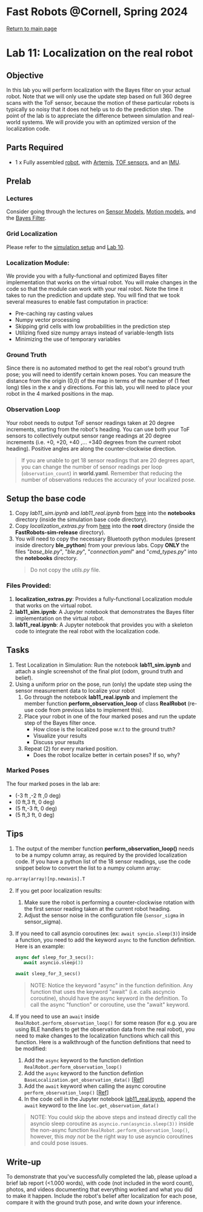 # Fast Robots @Cornell, Spring 2024

[Return to main page](index.md)

# Lab 11: Localization on the real robot

## Objective
In this lab you will perform localization with the Bayes filter on your actual robot. Note that we will only use the update step based on full 360 degree scans with the ToF sensor, because the motion of these particular robots is typically so noisy that it does not help us to do the prediction step. The point of the lab is to appreciate the difference between simulation and real-world systems. We will provide you with an optimized version of the localization code.

## Parts Required
* 1 x Fully assembled [robot](https://force1rc.com/products/cyclone-remote-control-car-for-kids-adults), with [Artemis](https://www.sparkfun.com/products/15443), [TOF sensors](https://www.pololu.com/product/3415), and an [IMU](https://www.digikey.com/en/products/detail/pimoroni-ltd/PIM448/10246391).


## Prelab
### Lectures
Consider going through the lectures on [Sensor Models](lectures/FastRobots-18-SensorModel.pdf), [Motion models](lectures/FastRobots-17-Motion_models.pdf), and the [Bayes Filter](lectures/FastRobots-16-Markov_BayesFilter1.pdf).

### Grid Localization
Please refer to the [simulation setup](FastRobots-Sim.md) and [Lab 10](Lab10.md).

### Localization Module: 
We provide you with a fully-functional and optimized Bayes filter implementation that works on the virtual robot. You will make changes in the code so that the module can work with your real robot. Note the time it takes to run the prediction and update step. You will find that we took several measures to enable fast computation in practice:
- Pre-caching ray casting values
- Numpy vector processing
- Skipping grid cells with low probabilities in the prediction step
- Utilizing fixed size numpy arrays instead of variable-length lists
- Minimizing the use of temporary variables

### Ground Truth
Since there is no automated method to get the real robot's ground truth pose; you will need to identify certain known poses. You can measure the distance from the origin (0,0) of the map in terms of the number of (1 feet long) tiles in the x and y directions. For this lab, you will need to place your robot in the 4 marked positions in the map.

### Observation Loop
Your robot needs to output ToF sensor readings taken at 20 degree increments, starting from the robot's heading.
You can use both your ToF sensors to collectively output sensor range readings at 20 degree increments (i.e. +0, +20, +40 ,... +340 degrees from the current robot heading). Positive angles are along the counter-clockwise direction.

> If you are unable to get 18 sensor readings that are 20 degrees apart, you can change the number of sensor readings per loop (`observation_count`) in **world.yaml**. Remember that reducing the number of observations reduces the accuracy of your localized pose.


## Setup the base code
1. Copy *lab11_sim.ipynb* and *lab11_real.ipynb* from [here](https://github.com/CEI-lab/FastRobots-lab11) into the **notebooks** directory (inside the simulation base code directory).
2. Copy *localization_extras.py* from [here](https://github.com/CEI-lab/FastRobots-lab11) into the **root** directory (inside the **FastRobots-sim-release** directory).
3. You will need to copy the necessary Bluetooth python modules (present inside directory **ble_python**) from your previous labs. Copy **ONLY** the files "*base_ble.py*", "*ble.py*", "*connection.yaml*" and "*cmd_types.py*" into the **notebooks** directory.
   > Do not copy the *utils.py* file.

### Files Provided:
1. **localization_extras.py**: Provides a fully-functional Localization module that works on the virtual robot.
2. **lab11_sim.ipynb**: A Jupyter notebook that demonstrates the Bayes filter implementation on the virtual robot.
3. **lab11_real.ipynb**: A Jupyter notebook that provides you with a skeleton code to integrate the real robot with the localization code.

## Tasks
1. Test Localization in Simulation: Run the notebook **lab11_sim.ipynb** and attach a single screenshot of the final plot (odom, ground truth and belief).
2. Using a uniform prior on the pose, run (only) the update step using the sensor measurement data to localize your robot
   1. Go through the notebook **lab11_real.ipynb** and implement the member function **perform_observation_loop** of class **RealRobot** (re-use code from previous labs to implement this).
   2. Place your robot in one of the four marked poses and run the update step of the Bayes filter once. 
      - How close is the localized pose w.r.t to the ground truth?
      - Visualize your results
      - Discuss your results
   3. Repeat (2) for every marked position. 
      - Does the robot localize better in certain poses? If so, why?

### Marked Poses
The four marked poses in the lab are:
- (-3 ft ,-2 ft ,0 deg)
- (0 ft,3 ft, 0 deg)
- (5 ft,-3 ft, 0 deg)
- (5 ft,3 ft, 0 deg)

## Tips
1. The output of the member function **perform_observation_loop()** needs to be a numpy column array, as required by the provided localization code. If you have a python list of the 18 sensor readings, use the code snippet below to convert the list to a numpy column array:
```python
np.array(array)[np.newaxis].T
```
2. If you get poor localization results:
   1. Make sure the robot is performing a counter-clockwise rotation with the first sensor reading taken at the current robot heading.
   2. Adjust the sensor noise in the configuration file (`sensor_sigma` in sensor_sigma).
3. If you need to call asyncio coroutines (ex: `await syncio.sleep(3)`) inside a function, you need to add the keyword `async` to the function definition. Here is an example:
   ```python
   async def sleep_for_3_secs():
      await asyncio.sleep(3)

   await sleep_for_3_secs()
   ```
   > NOTE: Notice the keyword "async" in the function definition. Any function that uses the keyword "await" (i.e. calls ascyncio coroutine), should have the async keyword in the definition. To call the async "function" or coroutine, use the "await" keyword. 

4. If you need to use an `await` inside `RealRobot.perform_observation_loop()` for some reason (for e.g. you are using BLE handlers to get the observation data from the real robot), you need to make changes to the localization functions which call this function. Here is a walkthrough of the function definitions that need to be modified:
   1. Add the `async`  keyword to the function defintion `RealRobot.perform_observation_loop()`
   2. Add the `async`  keyword to the function defintion `BaseLocalization.get_observation_data()` [[Ref](https://github.com/CEI-lab/FastRobots-sim-release/blob/6175d6cda8d15b10ba611e5d41f91822465cf818/localization.py#L311)]
   3. Add the `await` keyword when calling the async coroutine `perform_observation_loop()` [[Ref](https://github.com/CEI-lab/FastRobots-sim-release/blob/6175d6cda8d15b10ba611e5d41f91822465cf818/localization.py#L312)]
   4. In the code cell in the Jupyter notebook [lab11_real.ipynb](https://github.com/CEI-lab/FastRobots-lab11/blob/main/lab11_real.ipynb), append the `await` keyword to the line `loc.get_observation_data()`

   > NOTE: You could skip the above steps and instead directly call the asyncio sleep coroutine as `asyncio.run(asyncio.sleep(3))` inside the non-async function `RealRobot.perform_observation_loop()`, however, this *may not* be the right way to use asyncio coroutines and could pose issues.

## Write-up
To demonstrate that you've successfully completed the lab, please upload a brief lab report (<1.000 words), with code (not included in the word count), photos, and videos documenting that everything worked and what you did to make it happen. Include the robot's belief after localization for each pose, compare it with the ground truth pose, and write down your inference.
